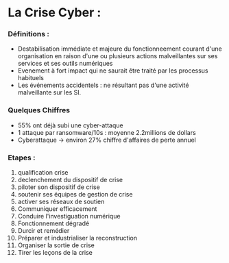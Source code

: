 # La Crise Cyber :

### Définitions :
* Destabilisation immédiate et majeure du fonctionneement courant d'une organisation en raison d'une ou plusieurs actions malveillantes sur ses services et ses outils numériques
* Evenement à fort impact qui ne saurait être traité par les processus habituels
* Les événements accidentels : ne résultant pas d'une activité malveillante sur les SI.

### Quelques Chiffres
* 55% ont déjà subi une cyber-attaque
* 1 attaque par ransomware/10s : moyenne 2.2millions de dollars
* Cyberattaque -> environ 27% chiffre d'affaires de perte annuel


### Etapes :
1. qualification crise 
1. declenchement du dispositif de crise 
1. piloter son dispositif de crise
1. soutenir ses équipes de gestion de crise
1. activer ses réseaux de soutien
1. Communiquer efficacement
1. Conduire l'investiguation numérique
1. Fonctionnement dégradé
1. Durcir et remédier
1. Préparer et industrialiser la reconstruction
1. Organiser la sortie de crise
1. Tirer les leçons de la crise